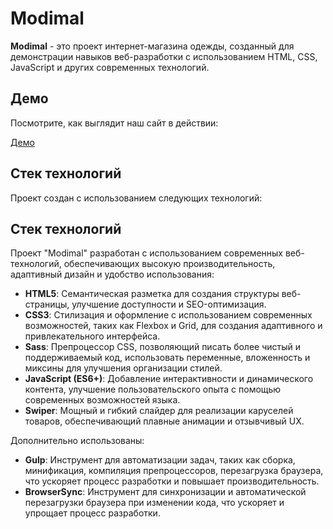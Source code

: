 # Modimal

**Modimal** - это проект интернет-магазина одежды, созданный для демонстрации навыков веб-разработки с использованием HTML, CSS, JavaScript и других современных технологий.

## Демо

Посмотрите, как выглядит наш сайт в действии:

[Демо](https://alexanderkoldin.github.io/modimal/)

## Стек технологий

Проект создан с использованием следующих технологий:

## Стек технологий

Проект "Modimal" разработан с использованием современных веб-технологий, обеспечивающих высокую производительность, адаптивный дизайн и удобство использования:

- **HTML5**: Семантическая разметка для создания структуры веб-страницы, улучшение доступности и SEO-оптимизация.
- **CSS3**: Стилизация и оформление с использованием современных возможностей, таких как Flexbox и Grid, для создания адаптивного и привлекательного интерфейса.
- **Sass**: Препроцессор CSS, позволяющий писать более чистый и поддерживаемый код, использовать переменные, вложенность и миксины для улучшения организации стилей.
- **JavaScript (ES6+)**: Добавление интерактивности и динамического контента, улучшение пользовательского опыта с помощью современных возможностей языка.
- **Swiper**: Мощный и гибкий слайдер для реализации каруселей товаров, обеспечивающий плавные анимации и отзывчивый UX.

Дополнительно использованы:
- **Gulp**: Инструмент для автоматизации задач, таких как сборка, минификация, компиляция препроцессоров, перезагрузка браузера, что ускоряет процесс разработки и повышает производительность.
- **BrowserSync**: Инструмент для синхронизации и автоматической перезагрузки браузера при изменении кода, что ускоряет и упрощает процесс разработки.
